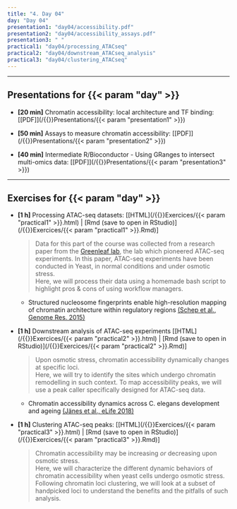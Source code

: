 ```yaml
---
title: "4. Day 04"
day: "Day 04"
presentation1: "day04/accessibility.pdf"
presentation2: "day04/accessibility_assays.pdf"
presentation3: " "
practical1: "day04/processing_ATACseq"
practical2: "day04/downstream_ATACseq_analysis"
practical3: "day04/clustering_ATACseq"
---
```


---

## Presentations for {{< param "day" >}}

- **\[20 min\]** Chromatin accessibility: local architecture and TF binding: 
[[PDF]](/{{<myPackageUrl>}}Presentations/{{< param "presentation1" >}})

- **\[50 min\]** Assays to measure chromatin accessibility: 
[[PDF]](/{{<myPackageUrl>}}Presentations/{{< param "presentation2" >}})

- **\[40 min\]** Intermediate R/Bioconductor - Using GRanges to intersect multi-omics data:
[[PDF]](/{{<myPackageUrl>}}Presentations/{{< param "presentation3" >}})

---

## Exercises for {{< param "day" >}}

-  **\[1 h\]** Processing ATAC-seq datasets:
    [[HTML](/{{<myPackageUrl>}}Exercices/{{< param "practical1" >}}.html) | [Rmd (save to open in RStudio)](/{{<myPackageUrl>}}Exercices/{{< param "practical1" >}}.Rmd)]

    > Data for this part of the course was collected from a research paper from the [Greenleaf lab](https://greenleaf.stanford.edu/), the lab which pioneered ATAC-seq experiments. In this paper, ATAC-seq experiments have been conducted in Yeast, in normal conditions and under osmotic stress.  
    Here, we will process their data using a homemade bash script to highlight pros & cons of using workflow managers.  

    * Structured nucleosome fingerprints enable high-resolution mapping of chromatin architecture within regulatory regions [(Schep et al., Genome Res. 2015)](https://genome.cshlp.org/content/25/11/1757.short)

-  **\[1 h\]** Downstream analysis of ATAC-seq experiments
    [[HTML](/{{<myPackageUrl>}}Exercices/{{< param "practical2" >}}.html) | [Rmd (save to open in RStudio)](/{{<myPackageUrl>}}Exercices/{{< param "practical2" >}}.Rmd)]

    > Upon osmotic stress, chromatin accessibility dynamically changes at specific loci.  
    Here, we will try to identify the sites which undergo chromatin 
    remodelling in such context. To map accessibility peaks, we will 
    use a peak caller specifically designed for ATAC-seq data. 

    * Chromatin accessibility dynamics across C. elegans development and ageing [(Jänes et al., eLife 2018)](https://elifesciences.org/articles/37344)

-  **\[1 h\]** Clustering ATAC-seq peaks:
    [[HTML](/{{<myPackageUrl>}}Exercices/{{< param "practical3" >}}.html) | [Rmd (save to open in RStudio)](/{{<myPackageUrl>}}Exercices/{{< param "practical3" >}}.Rmd)]

    > Chromatin accessibility may be increasing *or* decreasing upon osmotic stress.  
    Here, we will characterize the different dynamic behaviors of chromatin accessibility 
    when yeast cells undergo osmotic stress.  
    Following chromatin loci clustering, we will look at a subset of handpicked loci to understand the 
    benefits and the pitfalls of such analysis. 